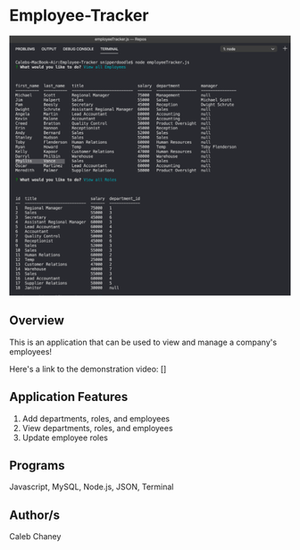 # Employee-Tracker
![](https://github.com/Cachamoe/Employee-Tracker/blob/main/Assets/Screen%20Shot%202020-10-27%20at%2011.37.41%20AM.png)
## Overview
This is an application that can be used to view and manage a company's employees!

Here's a link to the demonstration video: []

## Application Features
1) Add departments, roles, and employees
2) View departments, roles, and employees
3) Update employee roles

## Programs 
Javascript, MySQL, Node.js, JSON, Terminal

## Author/s
Caleb Chaney
